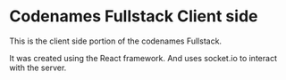 # Codenames Fullstack Client side
This is the client side portion of the codenames Fullstack.

It was created using the React framework.
And uses socket.io to interact with the server.

